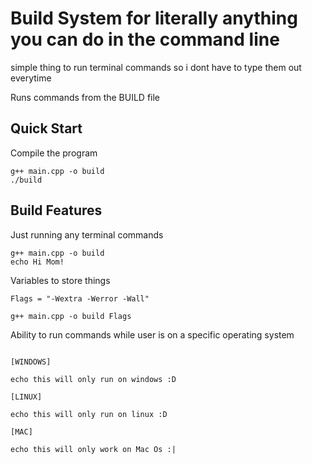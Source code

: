 # Build System for literally anything you can do in the command line

simple thing to run terminal commands so i dont have to type them out everytime

Runs commands from the BUILD file



## Quick Start

Compile the program

```console
g++ main.cpp -o build
./build
```



## Build Features

Just running any terminal commands 

```shell
g++ main.cpp -o build 
echo Hi Mom!
```

Variables to store things

```shell
Flags = "-Wextra -Werror -Wall"

g++ main.cpp -o build Flags
``` 

Ability to run commands while user is on a specific operating system

```shell

[WINDOWS]

echo this will only run on windows :D

[LINUX]

echo this will only run on linux :D

[MAC]

echo this will only work on Mac Os :|
```


